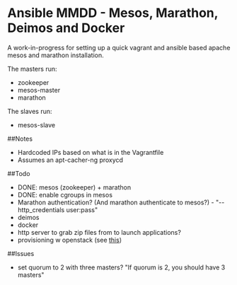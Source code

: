 # Ansible MMDD - Mesos, Marathon, Deimos and Docker

A work-in-progress for setting up a quick vagrant and ansible based apache mesos and marathon installation.

The masters run:

* zookeeper
* mesos-master
* marathon

The slaves run:

* mesos-slave

##Notes

* Hardcoded IPs based on what is in the Vagrantfile
* Assumes an apt-cacher-ng proxycd

##Todo

* DONE: mesos (zookeeper) + marathon
* DONE: enable cgroups in mesos
* Marathon authentication? (And marathon authenticate to mesos?) - "--http_credentials user:pass"
* deimos
* docker
* http server to grab zip files from to launch applications?
* provisioning w openstack (see [this](https://github.com/lukaspustina/dynamic-inventory-for-ansible-with-openstack/blob/master/openstack_inventory.py))

##Issues

* set quorum to 2 with three masters? "If quorum is 2, you should have 3 masters"

